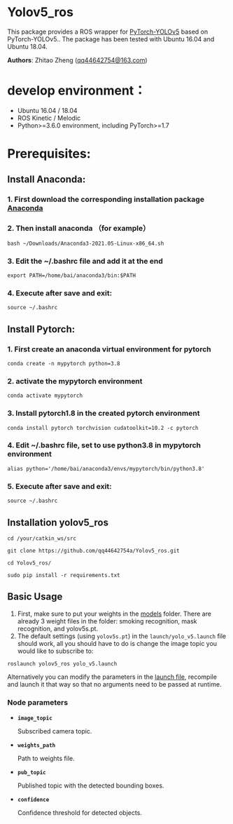 # Yolov5_ros

This package provides a ROS wrapper for [PyTorch-YOLOv5](https://github.com/ultralytics/yolov5) based on PyTorch-YOLOv5.. The package has been tested with Ubuntu 16.04 and Ubuntu 18.04.

**Authors**: Zhitao Zheng (<qq44642754@163.com>)

# develop environment：
- Ubuntu 16.04 / 18.04
- ROS Kinetic / Melodic
- Python>=3.6.0 environment, including PyTorch>=1.7

# Prerequisites:

## Install Anaconda:

### 1. First download the corresponding installation package [Anaconda](https://www.anaconda.com/products/individual#linux)
### 2. Then install anaconda （for example）

```
bash ~/Downloads/Anaconda3-2021.05-Linux-x86_64.sh
```
### 3. Edit the ~/.bashrc file and add it at the end

```
export PATH=/home/bai/anaconda3/bin:$PATH
```
### 4. Execute after save and exit:

```
source ~/.bashrc
```

## Install Pytorch:

### 1. First create an anaconda virtual environment for pytorch

```
conda create -n mypytorch python=3.8
```
### 2. activate the mypytorch environment

```
conda activate mypytorch
```
### 3. Install pytorch1.8 in the created pytorch environment

```
conda install pytorch torchvision cudatoolkit=10.2 -c pytorch
```
### 4. Edit ~/.bashrc file, set to use python3.8 in mypytorch environment

```
alias python='/home/bai/anaconda3/envs/mypytorch/bin/python3.8'
```
### 5. Execute after save and exit:

```
source ~/.bashrc
```

## Installation yolov5_ros

```
cd /your/catkin_ws/src

git clone https://github.com/qq44642754a/Yolov5_ros.git

cd Yolov5_ros/

sudo pip install -r requirements.txt
```

## Basic Usage

1. First, make sure to put your weights in the [models](weights) folder. There are already 3 weight files in the folder: smoking recognition, mask recognition, and yolov5s.pt.
2.  The default settings (using `yolov5s.pt`) in the `launch/yolo_v5.launch` file should work, all you should have to do is change the image topic you would like to subscribe to:

```
roslaunch yolov5_ros yolo_v5.launch
```

  
  Alternatively you can modify the parameters in the [launch file](launch/yolo_v5.launch), recompile and launch it that way so that no arguments need to be passed at runtime.

### Node parameters

* **`image_topic`** 

    Subscribed camera topic.

* **`weights_path`** 

    Path to weights file.

* **`pub_topic`** 

    Published topic with the detected bounding boxes.
    
* **`confidence`** 

    Confidence threshold for detected objects.


